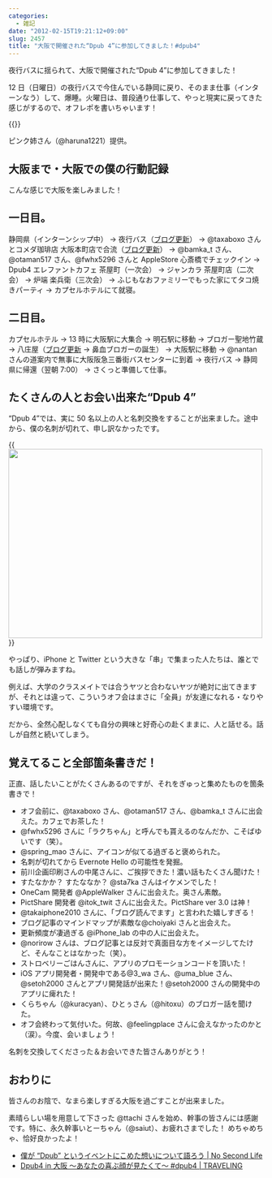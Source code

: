 ```yaml
---
categories:
  - 雑記
date: "2012-02-15T19:21:12+09:00"
slug: 2457
title: "大阪で開催された“Dpub 4”に参加してきました！#dpub4"
---
```


夜行バスに揺られて、大阪で開催された“Dpub 4”に参加してきました！

12 日（日曜日）の夜行バスで今住んでいる静岡に戻り、そのまま仕事（インターンなう）して、爆睡。火曜日は、普段通り仕事して、やっと現実に戻ってきた感じがするので、オフレポを書いちゃいます！

{{<img alt="" src="/images/2012/02/2457_1.jpeg">}}

ピンク姉さん（@haruna1221）提供。

## 大阪まで・大阪での僕の行動記録

こんな感じで大阪を楽しみました！

## 一日目。

静岡県（インターンシップ中） → 夜行バス（[ブログ更新](http://rakuishi.com/archives/2388/)） → @taxaboxo さんとコメダ珈琲店 大阪本町店で合流（[ブログ更新](http://rakuishi.com/archives/2427/)） → @bamka_t さん、@otaman517 さん、@fwhx5296 さんと AppleStore 心斎橋でチェックイン → Dpub4 エレファントカフェ 茶屋町（一次会） → ジャンカラ 茶屋町店（二次会） → 炉端 楽兵衛（三次会） → ふじもなおファミリーでもった家にてタコ焼きパーティ → カプセルホテルにて就寝。

## 二日目。

カプセルホテル → 13 時に大阪駅に大集合 → 明石駅に移動 → ブロガー聖地竹蔵 → 八庄屋（[ブログ更新](http://rakuishi.com/archives/2431/) → 鼻血ブロガーの誕生） → 大阪駅に移動 → @nantan さんの道案内で無事に大阪阪急三番街バスセンターに到着 → 夜行バス → 静岡県に帰還（翌朝 7:00） → さくっと準備して仕事。

## たくさんの人とお会い出来た“Dpub 4”

“Dpub 4”では、実に 50 名以上の人と名刺交換をすることが出来ました。途中から、僕の名刺が切れて、申し訳なかったです。

{{<img alt="" src="/images/2012/02/2457_2.jpg" width="500" height="373">}}

やっぱり、iPhone と Twitter という大きな「串」で集まった人たちは、誰とでも話しが弾みますね。

例えば、大学のクラスメイトでは合うヤツと合わないヤツが絶対に出てきますが、それとは違って、こういうオフ会はまさに「全員」が友達になれる・なりやすい環境です。

だから、全然心配しなくても自分の興味と好奇心の赴くままに、人と話せる。話しが自然と続いてしまう。

## 覚えてること全部箇条書きだ！

正直、話したいことがたくさんあるのですが、それをぎゅっと集めたものを箇条書きで！

- オフ会前に、@taxaboxo さん、@otaman517 さん、@bamka_t さんに出会えた。カフェでお茶した！
- @fwhx5296 さんに「ラクちゃん」と呼んでも貰えるのなんだか、こそばゆいです（笑）。
- @spring_mao さんに、アイコンが似てる過ぎると褒められた。
- 名刺が切れてから Evernote Hello の可能性を発掘。
- 前川企画印刷さんの中尾さんに、ご挨拶できた！濃い話もたくさん聞けた！
- すたなかか？ すたななか？ @sta7ka さんはイケメンでした！
- OneCam 開発者 @AppleWalker さんに出会えた。奥さん素敵。
- PictShare 開発者 @itok_twit さんに出会えた。PictShare ver 3.0 は神！
- @takaiphone2010 さんに、「ブログ読んでます」と言われた嬉しすぎる！
- ブログ記事のマインドマップが素敵な@choiyaki さんと出会えた。
- 更新頻度が凄過ぎる @iPhone_lab の中の人に出会えた。
- @norirow さんは、ブログ記事とは反対で真面目な方をイメージしてたけど、そんなことはなかった（笑）。
- ストロベリーごはんさんに、アプリのプロモーションコードを頂いた！
- iOS アプリ開発者・開発中である@3_wa さん、@uma_blue さん、@setoh2000 さんとアプリ開発話が出来た！@setoh2000 さんの開発中のアプリに痺れた！
- くらちゃん（@kuracyan）、ひとぅさん（@hitoxu）のブロガー話を聞けた。
- オフ会終わって気付いた。何故、@feelingplace さんに会えなかったのかと（涙）。今度、会いましょう！

名刺を交換してくださった＆お会いできた皆さんありがとう！

## おわりに

皆さんのお陰で、なまら楽しすぎる大阪を過ごすことが出来ました。

素晴らしい場を用意して下さった @ttachi さんを始め、幹事の皆さんには感謝です。特に、永久幹事いとーちゃん（@saiut）、お疲れさまでした！ めちゃめちゃ、恰好良かったよ！

- [僕が “Dpub” というイベントにこめた想いについて語ろう | No Second Life](http://www.ttcbn.net/no_second_life/archives/20523)
- [Dpub4 in 大阪 〜あなたの喜ぶ顔が見たくて〜 #dpub4 | TRAVELING](http://saiut.com/off/dpub4inosaka-3/)
